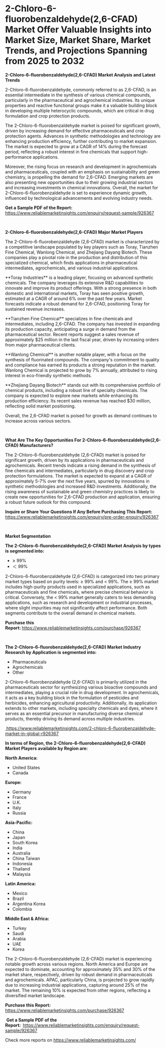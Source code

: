 <p><h1>2-Chloro-6-fluorobenzaldehyde(2,6-CFAD) Market Offer Valuable Insights into Market Size, Market Share, Market Trends, and Projections Spanning from 2025 to 2032</h1></p><p><strong>2-Chloro-6-fluorobenzaldehyde(2,6-CFAD) Market Analysis and Latest Trends</strong></p>
<p><p>2-Chloro-6-fluorobenzaldehyde, commonly referred to as 2,6-CFAD, is an essential intermediate in the synthesis of various chemical compounds, particularly in the pharmaceutical and agrochemical industries. Its unique properties and reactive functional groups make it a valuable building block in developing multiple heterocyclic compounds, which are critical in drug formulation and crop protection products.</p><p>The 2-Chloro-6-fluorobenzaldehyde market is poised for significant growth, driven by increasing demand for effective pharmaceuticals and crop protection agents. Advances in synthetic methodologies and technology are enhancing production efficiency, further contributing to market expansion. The market is expected to grow at a CAGR of 14% during the forecast period, reflecting a robust interest in fine chemicals that support high-performance applications.</p><p>Moreover, the rising focus on research and development in agrochemicals and pharmaceuticals, coupled with an emphasis on sustainability and green chemistry, is propelling the demand for 2,6-CFAD. Emerging markets are also presenting new opportunities due to their growing industrial sectors and increasing investments in chemical innovations. Overall, the market for 2-Chloro-6-fluorobenzaldehyde is set to experience dynamic growth, influenced by technological advancements and evolving industry needs.</p></p>
<p><strong>Get a Sample PDF of the Report:&nbsp;</strong> <a href="https://www.reliablemarketinsights.com/enquiry/request-sample/926367?utm_campaign=2176&utm_medium=2&utm_source=Github&utm_content=ia&utm_term=02022025&utm_id=2-chloro-6-fluorobenzaldehyde26-cfad">https://www.reliablemarketinsights.com/enquiry/request-sample/926367</a></p>
<p>&nbsp;</p>
<p><strong>2-Chloro-6-fluorobenzaldehyde(2,6-CFAD) Major Market Players</strong></p>
<p><p>The 2-Chloro-6-fluorobenzaldehyde (2,6-CFAD) market is characterized by a competitive landscape populated by key players such as Toray, Tianzhen Fine Chemical, Wanlong Chemical, and Zhejiang Dayang Biotech. These companies play a pivotal role in the production and distribution of this specialized chemical, which finds applications in pharmaceutical intermediates, agrochemicals, and various industrial applications.</p><p>**Toray Industries** is a leading player, focusing on advanced synthetic chemicals. The company leverages its extensive R&D capabilities to innovate and improve its product offerings. With a strong presence in both domestic and international markets, Toray has seen positive growth, estimated at a CAGR of around 6% over the past few years. Market forecasts indicate a robust demand for 2,6-CFAD, positioning Toray for sustained revenue increases.</p><p>**Tianzhen Fine Chemical** specializes in fine chemicals and intermediates, including 2,6-CFAD. The company has invested in expanding its production capacity, anticipating a surge in demand from the pharmaceutical sector. Recent reports suggest a sales revenue of approximately $25 million in the last fiscal year, driven by increasing orders from major pharmaceutical clients.</p><p>**Wanlong Chemical** is another notable player, with a focus on the synthesis of fluorinated compounds. The company's commitment to quality and compliance has earned its products a strong reputation in the market. Wanlong Chemical is projected to grow by 7% annually, attributed to rising interest in eco-friendly synthetic methods.</p><p>**Zhejiang Dayang Biotech** stands out with its comprehensive portfolio of chemical products, including a robust line of specialty chemicals. The company is expected to explore new markets while enhancing its production efficiency. Its recent sales revenue has reached $30 million, reflecting solid market positioning.</p><p>Overall, the 2,6-CFAD market is poised for growth as demand continues to increase across various sectors.</p></p>
<p>&nbsp;</p>
<p><strong>What Are The Key Opportunities For 2-Chloro-6-fluorobenzaldehyde(2,6-CFAD) Manufacturers?</strong></p>
<p><p>The 2-Chloro-6-fluorobenzaldehyde (2,6-CFAD) market is poised for significant growth, driven by its applications in pharmaceuticals and agrochemicals. Recent trends indicate a rising demand in the synthesis of fine chemicals and intermediates, particularly in drug discovery and crop protection formulations. The market is expected to expand at a CAGR of approximately 5-7% over the next five years, spurred by innovations in synthetic methodologies and increased R&D investments. Additionally, the rising awareness of sustainable and green chemistry practices is likely to create new opportunities for 2,6-CFAD production and application, ensuring a robust future outlook for this compound.</p></p>
<p><strong>Inquire or Share Your Questions If Any Before Purchasing This Report:</strong> <a href="https://www.reliablemarketinsights.com/enquiry/pre-order-enquiry/926367?utm_campaign=2176&utm_medium=2&utm_source=Github&utm_content=ia&utm_term=02022025&utm_id=2-chloro-6-fluorobenzaldehyde26-cfad">https://www.reliablemarketinsights.com/enquiry/pre-order-enquiry/926367</a></p>
<p>&nbsp;</p>
<p><strong>Market Segmentation</strong></p>
<p><strong>The 2-Chloro-6-fluorobenzaldehyde(2,6-CFAD) Market Analysis by types is segmented into:</strong></p>
<p><ul><li>≥ 99%</li><li>＜ 99%</li></ul></p>
<p><p>2-Chloro-6-fluorobenzaldehyde (2,6-CFAD) is categorized into two primary market types based on purity levels: ≥ 99% and < 99%. The ≥ 99% market includes high-purity products used in specialized applications, such as pharmaceuticals and fine chemicals, where precise chemical behavior is critical. Conversely, the < 99% market generally caters to less demanding applications, such as research and development or industrial processes, where slight impurities may not significantly affect performance. Both segments contribute to the overall demand in chemical markets.</p></p>
<p><strong>Purchase this Report:&nbsp;</strong><a href="https://www.reliablemarketinsights.com/purchase/926367?utm_campaign=2176&utm_medium=2&utm_source=Github&utm_content=ia&utm_term=02022025&utm_id=2-chloro-6-fluorobenzaldehyde26-cfad">https://www.reliablemarketinsights.com/purchase/926367</a></p>
<p>&nbsp;</p>
<p><strong>The 2-Chloro-6-fluorobenzaldehyde(2,6-CFAD) Market Industry Research by Application is segmented into:</strong></p>
<p><ul><li>Pharmaceuticals</li><li>Agrochemicals</li><li>Other</li></ul></p>
<p><p>2-Chloro-6-fluorobenzaldehyde (2,6-CFAD) is primarily utilized in the pharmaceuticals sector for synthesizing various bioactive compounds and intermediates, playing a crucial role in drug development. In agrochemicals, it acts as a key building block in the formulation of pesticides and herbicides, enhancing agricultural productivity. Additionally, its application extends to other markets, including specialty chemicals and dyes, where it serves as an essential precursor in manufacturing diverse chemical products, thereby driving its demand across multiple industries.</p></p>
<p><a href="https://www.reliablemarketinsights.com/2-chloro-6-fluorobenzaldehyde-market-in-global-r926367?utm_campaign=2176&utm_medium=2&utm_source=Github&utm_content=ia&utm_term=02022025&utm_id=2-chloro-6-fluorobenzaldehyde26-cfad">&nbsp;https://www.reliablemarketinsights.com/2-chloro-6-fluorobenzaldehyde-market-in-global-r926367</a></p>
<p><strong>In terms of Region, the 2-Chloro-6-fluorobenzaldehyde(2,6-CFAD) Market Players available by Region are:</strong></p>
<p>
    <p> <strong> North America: </strong>
        <ul>
            <li>United States</li>
            <li>Canada</li>
        </ul>
        </p> 
    <p> <strong> Europe: </strong>
        <ul>
            <li>Germany</li>
            <li>France</li>
            <li>U.K.</li>
            <li>Italy</li>
            <li>Russia</li>
        </ul>
        </p> 
    <p> <strong> Asia-Pacific: </strong>
        <ul>
            <li>China</li>
            <li>Japan</li>
            <li>South Korea</li>
            <li>India</li>
            <li>Australia</li>
            <li>China Taiwan</li>
            <li>Indonesia</li>
            <li>Thailand</li>
            <li>Malaysia</li>
        </ul>
        </p> 
    <p> <strong> Latin America: </strong>
        <ul>
            <li>Mexico</li>
            <li>Brazil</li>
            <li>Argentina Korea</li>
            <li>Colombia</li>
        </ul>
        </p> 
    <p> <strong> Middle East & Africa: </strong>
        <ul>
            <li>Turkey</li>
            <li>Saudi</li>
            <li>Arabia</li>
            <li>UAE</li>
            <li>Korea</li>
        </ul>
    </p>
    </p>
<p><p>The 2-Chloro-6-fluorobenzaldehyde (2,6-CFAD) market is experiencing notable growth across various regions. North America and Europe are expected to dominate, accounting for approximately 35% and 30% of the market share, respectively, driven by robust demand in pharmaceuticals and agrochemicals. APAC, particularly China, is projected to grow rapidly due to increasing industrial applications, capturing around 25% of the market. The remaining 10% is expected from other regions, reflecting a diversified market landscape.</p></p>
<p><strong>Purchase this Report: </strong><a href="https://www.reliablemarketinsights.com/purchase/926367?utm_campaign=2176&utm_medium=2&utm_source=Github&utm_content=ia&utm_term=02022025&utm_id=2-chloro-6-fluorobenzaldehyde26-cfad">https://www.reliablemarketinsights.com/purchase/926367</a></p>
<p>&nbsp;<strong>Get a Sample PDF of the Report:&nbsp;&nbsp;</strong><a href="https://www.reliablemarketinsights.com/enquiry/request-sample/926367?utm_campaign=2176&utm_medium=2&utm_source=Github&utm_content=ia&utm_term=02022025&utm_id=2-chloro-6-fluorobenzaldehyde26-cfad">https://www.reliablemarketinsights.com/enquiry/request-sample/926367</a></p>
<p><strong></strong></p>
<p>Check more reports on <a href="https://www.reliablemarketinsights.com/?utm_campaign=2176&utm_medium=2&utm_source=Github&utm_content=ia&utm_term=02022025&utm_id=2-chloro-6-fluorobenzaldehyde26-cfad">https://www.reliablemarketinsights.com/</a></p>